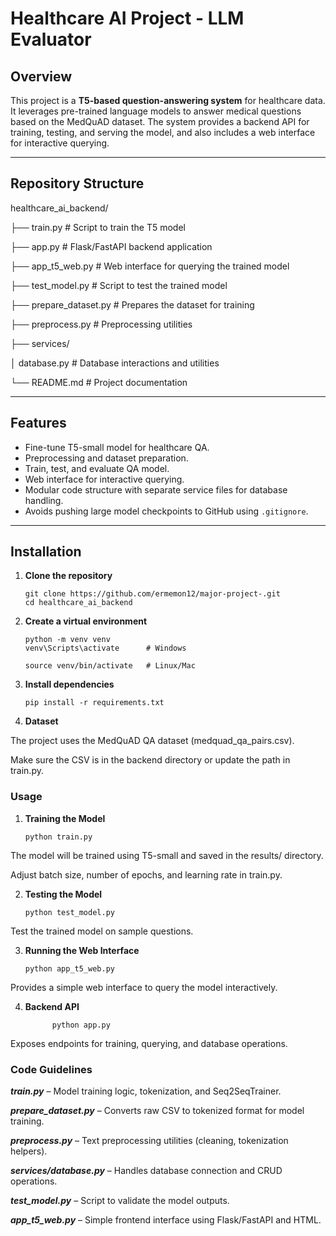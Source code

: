 # Healthcare AI Project - LLM Evaluator

## Overview
This project is a **T5-based question-answering system** for healthcare data. It leverages pre-trained language models to answer medical questions based on the MedQuAD dataset. The system provides a backend API for training, testing, and serving the model, and also includes a web interface for interactive querying.

---

## Repository Structure

healthcare_ai_backend/

├── train.py # Script to train the T5 model

├── app.py # Flask/FastAPI backend application

├── app_t5_web.py # Web interface for querying the trained model

├── test_model.py # Script to test the trained model

├── prepare_dataset.py # Prepares the dataset for training

├── preprocess.py # Preprocessing utilities

├── services/

│   database.py # Database interactions and utilities

└── README.md # Project documentation


---

## Features

- Fine-tune T5-small model for healthcare QA.
- Preprocessing and dataset preparation.
- Train, test, and evaluate QA model.
- Web interface for interactive querying.
- Modular code structure with separate service files for database handling.
- Avoids pushing large model checkpoints to GitHub using `.gitignore`.

---

## Installation

1. **Clone the repository**

       git clone https://github.com/ermemon12/major-project-.git
       cd healthcare_ai_backend
2. **Create a virtual environment**

       python -m venv venv
       venv\Scripts\activate      # Windows
       
       source venv/bin/activate   # Linux/Mac


4. **Install dependencies**

       pip install -r requirements.txt

5. **Dataset**

The project uses the MedQuAD QA dataset (medquad_qa_pairs.csv).

Make sure the CSV is in the backend directory or update the path in train.py.

### Usage
1. **Training the Model**
   
       python train.py

The model will be trained using T5-small and saved in the results/ directory.

Adjust batch size, number of epochs, and learning rate in train.py.

2. **Testing the Model**
   
       python test_model.py


Test the trained model on sample questions.

3. **Running the Web Interface**
   
       python app_t5_web.py

Provides a simple web interface to query the model interactively.

4. **Backend API**
   
             python app.py

Exposes endpoints for training, querying, and database operations.

### Code Guidelines

***train.py*** – Model training logic, tokenization, and Seq2SeqTrainer.

***prepare_dataset.py*** – Converts raw CSV to tokenized format for model training.

***preprocess.py*** – Text preprocessing utilities (cleaning, tokenization helpers).

***services/database.py*** – Handles database connection and CRUD operations.

***test_model.py*** – Script to validate the model outputs.

***app_t5_web.py*** – Simple frontend interface using Flask/FastAPI and HTML.
